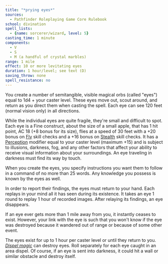 ```yaml
---
title: "*prying eyes*"
sources:
  - Pathfinder Roleplaying Game Core Rulebook
school: divination
spell_lists:
  - {name: sorcerer/wizard, level: 5}
casting_time: 1 minute
components:
  - V
  - S
  - M (a handful of crystal marbles)
range: 1 mile
effect: 10 or more levitating eyes
duration: 1 hour/level; see text (D)
saving_throw: none
spell_resistance: no
---
```


You create a number of semitangible, visible magical orbs (called "eyes") equal to 1d4 + your caster level. These eyes move out, scout around, and return as you direct them when casting the spell. Each eye can see 120 feet (normal vision only) in all directions.

While the individual eyes are quite fragile, they're small and difficult to spot. Each eye is a Fine construct, about the size of a small apple, that has 1 hit point, AC 18 (+8 bonus for its size), flies at a speed of 30 feet with a +20 bonus on [Fly](/skills/fly/) skill checks and a +16 bonus on [Stealth](/skills/stealth/) skill checks. It has a [Perception](/skills/perception/) modifier equal to your caster level (maximum +15) and is subject to illusions, darkness, fog, and any other factors that affect your ability to receive visual information about your surroundings. An eye traveling in darkness must find its way by touch.

When you create the eyes, you specify instructions you want them to follow in a command of no more than 25 words. Any knowledge you possess is known by the eyes as well.

In order to report their findings, the eyes must return to your hand. Each replays in your mind all it has seen during its existence. It takes an eye 1 round to replay 1 hour of recorded images. After relaying its findings, an eye disappears.

If an eye ever gets more than 1 mile away from you, it instantly ceases to exist. However, your link with the eye is such that you won't know if the eye was destroyed because it wandered out of range or because of some other event.

The eyes exist for up to 1 hour per caster level or until they return to you. [*Dispel magic*](/spells/dispel-magic/) can destroy eyes. Roll separately for each eye caught in an area dispel. Of course, if an eye is sent into darkness, it could hit a wall or similar obstacle and destroy itself.


